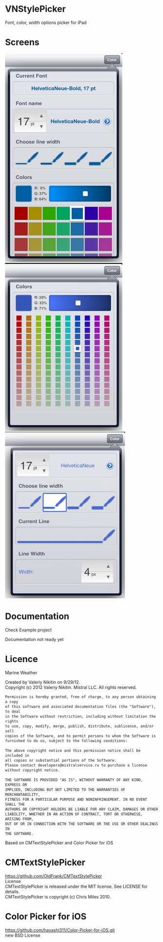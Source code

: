 VNStylePicker
=============

Font, color, width options picker for iPad  

Screens  
============
     
![Example1](https://github.com/VNikitin/VNStylePicker/raw/master/screens/screen1.png "Example1")   
![Example2](https://github.com/VNikitin/VNStylePicker/raw/master/screens/screen2.png "Example2")   
![Example3](https://github.com/VNikitin/VNStylePicker/raw/master/screens/screen3.png "Example2")   

Documentation  
============
Check Example project

Documentation not ready yet

Licence  
============
  Marine Weather  
  
  Created by Valeriy Nikitin on 9/29/12.  
  Copyright (c) 2012 Valeriy Nikitin. Mistral LLC. All rights reserved.  
  
    Permission is hereby granted, free of charge, to any person obtaining a copy  
    of this software and associated documentation files (the "Software"), to deal  
    in the Software without restriction, including without limitation the rights  
    to use, copy, modify, merge, publish, distribute, sublicense, and/or sell  
    copies of the Software, and to permit persons to whom the Software is  
    furnished to do so, subject to the following conditions:  
  
    The above copyright notice and this permission notice shall be included in  
    all copies or substantial portions of the Software.  
    Please contact developers@mistralservice.ru to purchase a license without copyright notice.

    THE SOFTWARE IS PROVIDED "AS IS", WITHOUT WARRANTY OF ANY KIND, EXPRESS OR
    IMPLIED, INCLUDING BUT NOT LIMITED TO THE WARRANTIES OF MERCHANTABILITY,
    FITNESS FOR A PARTICULAR PURPOSE AND NONINFRINGEMENT. IN NO EVENT SHALL THE
    AUTHORS OR COPYRIGHT HOLDERS BE LIABLE FOR ANY CLAIM, DAMAGES OR OTHER
    LIABILITY, WHETHER IN AN ACTION OF CONTRACT, TORT OR OTHERWISE, ARISING FROM,
    OUT OF OR IN CONNECTION WITH THE SOFTWARE OR THE USE OR OTHER DEALINGS IN
    THE SOFTWARE.



Based on CMTextStylePicker and Color Picker for iOS

CMTextStylePicker
==================
https://github.com/OldFrank/CMTextStylePicker  
License  
CMTextStylePicker is released under the MIT license. See LICENSE for details.  
CMTextStylePicker is copyright (c) Chris Miles 2010.  


Color Picker for iOS  
==================
https://github.com/hayashi311/Color-Picker-for-iOS.git  
new BSD License  

